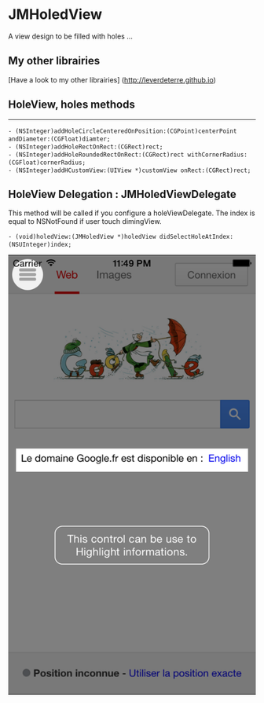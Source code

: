 # JMHoledView
A view design to be filled with holes ...

## My other librairies
[Have a look to my other librairies] (http://leverdeterre.github.io)


## HoleView, holes methods
---------------------------------------------------
```objc
- (NSInteger)addHoleCircleCenteredOnPosition:(CGPoint)centerPoint andDiameter:(CGFloat)diamter;
- (NSInteger)addHoleRectOnRect:(CGRect)rect;
- (NSInteger)addHoleRoundedRectOnRect:(CGRect)rect withCornerRadius:(CGFloat)cornerRadius;
- (NSInteger)addHCustomView:(UIView *)customView onRect:(CGRect)rect;
```


HoleView Delegation : JMHoledViewDelegate
---------------------------------------------------
This method will be called if you configure a holeViewDelegate.
The index is equal to NSNotFound if user touch dimingView.

```objc
- (void)holedView:(JMHoledView *)holedView didSelectHoleAtIndex:(NSUInteger)index;

```

![Image](./screenshots/demo1.png)


